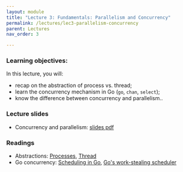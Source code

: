 ```yaml
---
layout: module
title: "Lecture 3: Fundamentals: Parallelism and Concurrency"
permalink: /lectures/lec3-parallelism-concurrency
parent: Lectures
nav_order: 3

---
```


### Learning objectives:
In this lecture, you will:

* recap on the abstraction of process vs. thread;
* learn the concurrency mechanism in Go (`go`, `chan`, `select`);
* know the difference between concurrency and parallelism..


### Lecture slides

* Concurrency and parallelism: [slides pdf](/cs4740-fall24/assets/docs/lec3-parallelism-concurrency.pdf)


### Readings

* Abstractions: [Processes](https://pages.cs.wisc.edu/~remzi/OSTEP/cpu-intro.pdf), [Thread](https://pages.cs.wisc.edu/~remzi/OSTEP/threads-intro.pdf) 
* Go concurrency: [Scheduling in Go](https://www.ardanlabs.com/blog/2018/08/scheduling-in-go-part2.html), [Go's work-stealing scheduler](https://rakyll.org/scheduler/)




